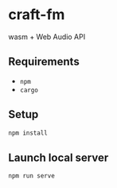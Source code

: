 craft-fm
========

wasm + Web Audio API

## Requirements

- `npm`
- `cargo`

## Setup

```sh
npm install
```

## Launch local server

```sh
npm run serve
```
